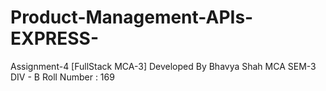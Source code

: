 # Product-Management-APIs-EXPRESS-
Assignment-4 [FullStack MCA-3]
Developed By Bhavya Shah
MCA SEM-3
DIV - B
Roll Number : 169

